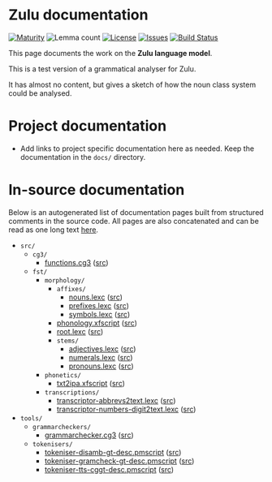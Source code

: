 # Zulu documentation

[![Maturity](https://img.shields.io/endpoint?url=https%3A%2F%2Fraw.githubusercontent.com%2Fgiellalt%2Flang-zul-x-exp%2Fgh-pages%2Fmaturity.json)](https://giellalt.github.io/MaturityClassification.html)
![Lemma count](https://img.shields.io/endpoint?url=https%3A%2F%2Fraw.githubusercontent.com%2Fgiellalt%2Flang-zul-x-exp%2Fgh-pages%2Flemmacount.json)
[![License](https://img.shields.io/github/license/giellalt/lang-zul-x-exp)](https://github.com/giellalt/lang-zul-x-exp/blob/main/LICENSE)
[![Issues](https://img.shields.io/github/issues/giellalt/lang-zul)](https://github.com/giellalt/lang-zul/issues)
[![Build Status](https://divvun-tc.giellalt.org/api/github/v1/repository/giellalt/lang-zul-x-exp/main/badge.svg)](https://github.com/giellalt/lang-zul-x-exp/actions)

This page documents the work on the **Zulu language model**. 

This is a test version of a grammatical analyser for Zulu.

It has almost no content, but gives a sketch of
how the noun class system could be analysed.

# Project documentation

* Add links to project specific documentation here as needed. Keep the documentation in the `docs/` directory.

# In-source documentation

Below is an autogenerated list of documentation pages built from structured comments in the source code. All pages are also concatenated and can be read as one long text [here](zul.md).

* `src/`
    * `cg3/`
        * [functions.cg3](src-cg3-functions.cg3.html) ([src](https://github.com/giellalt/lang-zul-x-exp/blob/main/src/cg3/functions.cg3))
    * `fst/`
        * `morphology/`
            * `affixes/`
                * [nouns.lexc](src-fst-morphology-affixes-nouns.lexc.html) ([src](https://github.com/giellalt/lang-zul-x-exp/blob/main/src/fst/morphology/affixes/nouns.lexc))
                * [prefixes.lexc](src-fst-morphology-affixes-prefixes.lexc.html) ([src](https://github.com/giellalt/lang-zul-x-exp/blob/main/src/fst/morphology/affixes/prefixes.lexc))
                * [symbols.lexc](src-fst-morphology-affixes-symbols.lexc.html) ([src](https://github.com/giellalt/lang-zul-x-exp/blob/main/src/fst/morphology/affixes/symbols.lexc))
            * [phonology.xfscript](src-fst-morphology-phonology.xfscript.html) ([src](https://github.com/giellalt/lang-zul-x-exp/blob/main/src/fst/morphology/phonology.xfscript))
            * [root.lexc](src-fst-morphology-root.lexc.html) ([src](https://github.com/giellalt/lang-zul-x-exp/blob/main/src/fst/morphology/root.lexc))
            * `stems/`
                * [adjectives.lexc](src-fst-morphology-stems-adjectives.lexc.html) ([src](https://github.com/giellalt/lang-zul-x-exp/blob/main/src/fst/morphology/stems/adjectives.lexc))
                * [numerals.lexc](src-fst-morphology-stems-numerals.lexc.html) ([src](https://github.com/giellalt/lang-zul-x-exp/blob/main/src/fst/morphology/stems/numerals.lexc))
                * [pronouns.lexc](src-fst-morphology-stems-pronouns.lexc.html) ([src](https://github.com/giellalt/lang-zul-x-exp/blob/main/src/fst/morphology/stems/pronouns.lexc))
        * `phonetics/`
            * [txt2ipa.xfscript](src-fst-phonetics-txt2ipa.xfscript.html) ([src](https://github.com/giellalt/lang-zul-x-exp/blob/main/src/fst/phonetics/txt2ipa.xfscript))
        * `transcriptions/`
            * [transcriptor-abbrevs2text.lexc](src-fst-transcriptions-transcriptor-abbrevs2text.lexc.html) ([src](https://github.com/giellalt/lang-zul-x-exp/blob/main/src/fst/transcriptions/transcriptor-abbrevs2text.lexc))
            * [transcriptor-numbers-digit2text.lexc](src-fst-transcriptions-transcriptor-numbers-digit2text.lexc.html) ([src](https://github.com/giellalt/lang-zul-x-exp/blob/main/src/fst/transcriptions/transcriptor-numbers-digit2text.lexc))
* `tools/`
    * `grammarcheckers/`
        * [grammarchecker.cg3](tools-grammarcheckers-grammarchecker.cg3.html) ([src](https://github.com/giellalt/lang-zul-x-exp/blob/main/tools/grammarcheckers/grammarchecker.cg3))
    * `tokenisers/`
        * [tokeniser-disamb-gt-desc.pmscript](tools-tokenisers-tokeniser-disamb-gt-desc.pmscript.html) ([src](https://github.com/giellalt/lang-zul-x-exp/blob/main/tools/tokenisers/tokeniser-disamb-gt-desc.pmscript))
        * [tokeniser-gramcheck-gt-desc.pmscript](tools-tokenisers-tokeniser-gramcheck-gt-desc.pmscript.html) ([src](https://github.com/giellalt/lang-zul-x-exp/blob/main/tools/tokenisers/tokeniser-gramcheck-gt-desc.pmscript))
        * [tokeniser-tts-cggt-desc.pmscript](tools-tokenisers-tokeniser-tts-cggt-desc.pmscript.html) ([src](https://github.com/giellalt/lang-zul-x-exp/blob/main/tools/tokenisers/tokeniser-tts-cggt-desc.pmscript))

